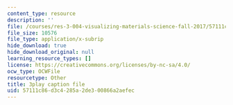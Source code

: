 ```yaml
---
content_type: resource
description: ''
file: /courses/res-3-004-visualizing-materials-science-fall-2017/57111c86d3c4285a2de300866a2aefec_EmeWBxXlzKA.srt
file_size: 10576
file_type: application/x-subrip
hide_download: true
hide_download_original: null
learning_resource_types: []
license: https://creativecommons.org/licenses/by-nc-sa/4.0/
ocw_type: OCWFile
resourcetype: Other
title: 3play caption file
uid: 57111c86-d3c4-285a-2de3-00866a2aefec
---
```

